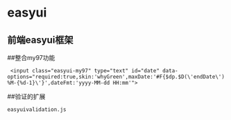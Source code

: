 # easyui
前端easyui框架
---
##整合my97功能
```
 <input class="easyui-my97" type="text" id="date" data-options="required:true,skin:'whyGreen',maxDate:'#F{$dp.$D(\'endDate\')||\'%y-%M-{%d-1}\'}',dateFmt:'yyyy-MM-dd HH:mm'">
```
##验证的扩展
```
easyuivalidation.js
```